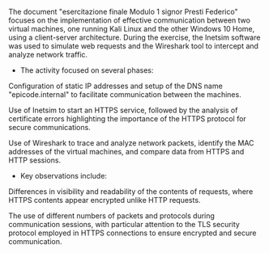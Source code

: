 The document "esercitazione finale Modulo 1 signor Presti Federico" focuses on the implementation of effective communication between two virtual machines, one running Kali Linux and the other Windows 10 Home, using a client-server architecture. During the exercise, the Inetsim software was used to simulate web requests and the Wireshark tool to intercept and analyze network traffic.

- The activity focused on several phases:

Configuration of static IP addresses and setup of the DNS name "epicode.internal" to facilitate communication between the machines.

Use of Inetsim to start an HTTPS service, followed by the analysis of certificate errors highlighting the importance of the HTTPS protocol for secure communications.

Use of Wireshark to trace and analyze network packets, identify the MAC addresses of the virtual machines, and compare data from HTTPS and HTTP sessions.

- Key observations include:

Differences in visibility and readability of the contents of requests, where HTTPS contents appear encrypted unlike HTTP requests.

The use of different numbers of packets and protocols during communication sessions, with particular attention to the TLS security protocol employed in HTTPS connections to ensure encrypted and secure communication.
